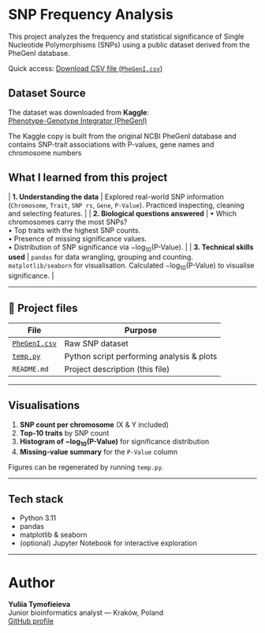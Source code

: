 # SNP Frequency Analysis 

This project analyzes the frequency and statistical significance of Single Nucleotide Polymorphisms (SNPs) using a public dataset derived from the PheGenI database.

Quick access: [Download CSV file (`PheGenI.csv`)](./PheGenI.csv)

## Dataset Source

The dataset was downloaded from **Kaggle**:  
[Phenotype-Genotype Integrator (PheGenI)](https://www.kaggle.com/datasets/dsanr1/phenotype-genotype-integrator)

The Kaggle copy is built from the original NCBI PheGenI database and contains SNP-trait associations with P-values, gene names and chromosome numbers


## What I learned from this project
| **1. Understanding the data** | Explored real-world SNP information (`Chromosome`, `Trait`, `SNP rs`, `Gene`, `P-Value`). Practiced inspecting, cleaning and selecting features. |
| **2. Biological questions answered** | • Which chromosomes carry the most SNPs? <br>• Top traits with the highest SNP counts. <br>• Presence of missing significance values. <br>• Distribution of SNP significance via −log<sub>10</sub>(P-Value). |
| **3. Technical skills used** | `pandas` for data wrangling, grouping and counting. `matplotlib/seaborn` for visualisation. Calculated −log<sub>10</sub>(P-Value) to visualise significance. |

---

## 📂 Project files

| File | Purpose |
|------|---------|
| [`PheGenI.csv`](./PheGenI.csv) | Raw SNP dataset |
| [`temp.py`](./temp.py) | Python script performing analysis & plots |
| `README.md` | Project description (this file) |

---

## Visualisations

1. **SNP count per chromosome** (X & Y included)  
2. **Top-10 traits** by SNP count  
3. **Histogram of −log<sub>10</sub>(P-Value)** for significance distribution  
4. **Missing-value summary** for the `P-Value` column  

Figures can be regenerated by running `temp.py`.

---

## Tech stack

- Python 3.11  
- pandas  
- matplotlib & seaborn  
- (optional) Jupyter Notebook for interactive exploration  

---

# Author

**Yuliia Tymofieieva**  
Junior bioinformatics analyst — Kraków, Poland  
[GitHub profile](https://github.com/YuliiaTymofieieva)


